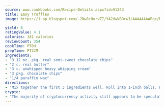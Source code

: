 ```yaml
---
source: www.cookbooks.com/Recipe-Details.aspx?id=91243
title: Easy Truffles
image: https://1.bp.blogspot.com/-2Nw8c0urvZI/YA2HwVBOrwI/AAAAAAAABgc/hcoCuYbLRGghREWYfHLERS8jzKEXzVPXwCLcBGAsYHQ/s154/14.png

yield: 6
ratingValue: 4.1
calories: 181 calories
reviewCount: 354
cookTime: PT0H
prepTime: PT32M
ingredients:
- "3 12 oz. pkg. real semi-sweet chocolate chips"
- "2 c. real butter"
- "3 c. unwhipped heavy whipping cream"
- "3 pkg. chocolate chips"
- "1/4 paraffin wax"
directions:
- "Mix together the first 3 ingredients well. Roll into 1-inch balls. Freeze. Melt the chocolate chips and wax. Combine, being careful not to get even a drop of water in mixture. Dip balls into mixture. Dry on wax paper. Yields 60 to 70."
crypto:
- "The majority of cryptocurrency activity still appears to be speculative."
---
```

